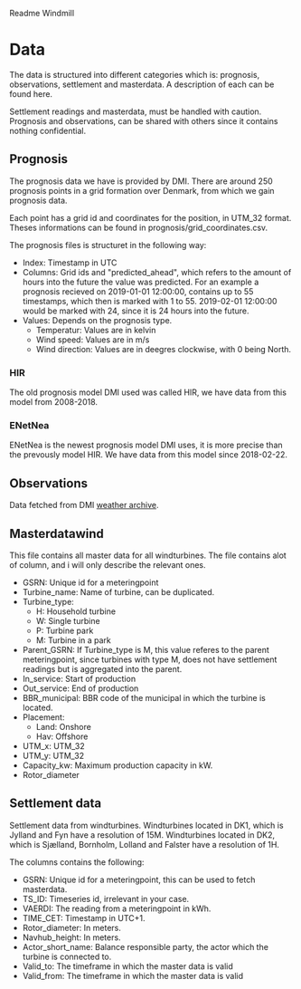 Readme Windmill
# Data
The data is structured into different categories which is: prognosis, observations, settlement and masterdata.
A description of each can be found here.

Settlement readings and masterdata, must be handled with caution. Prognosis and observations, can be shared with others since it contains nothing confidential.

## Prognosis
The prognosis data we have is provided by DMI.
There are around 250 prognosis points in a grid formation over Denmark, from which we gain prognosis data.

Each point has a grid id and coordinates for the position, in UTM_32 format.
Theses informations can be found in prognosis/grid_coordinates.csv.

The prognosis files is structuret in the following way:
- Index: Timestamp in UTC
- Columns: Grid ids and "predicted_ahead", which refers to the amount of hours into the future the value was predicted. For an example a prognosis recieved on 2019-01-01 12:00:00, contains up to 55 timestamps, which then is marked with 1 to 55. 2019-02-01 12:00:00 would be marked with 24, since it is 24 hours into the future.
- Values: Depends on the prognosis type.
    - Temperatur: Values are in kelvin
    - Wind speed: Values are in m/s
    - Wind direction: Values are in deegres clockwise, with 0 being North.

### HIR
The old prognosis model DMI used was called HIR, we have data from this model from 2008-2018.

### ENetNea
ENetNea is the newest prognosis model DMI uses, it is more precise than the prevously model HIR.
We have data from this model since 2018-02-22.

## Observations
Data fetched from DMI [weather archive](https://www.dmi.dk/vejrarkiv/).

## Masterdatawind
This file contains all master data for all windturbines.
The file contains alot of column, and i will only describe the relevant ones.

- GSRN: Unique id for a meteringpoint
- Turbine_name: Name of turbine, can be duplicated.
- Turbine_type:
    - H: Household turbine
    - W: Single turbine
    - P: Turbine park
    - M: Turbine in a park
- Parent_GSRN: If Turbine_type is M, this value referes to the parent meteringpoint, since turbines with type M, does not have settlement readings but is aggregated into the parent.
- In_service: Start of production
- Out_service: End of production
- BBR_municipal: BBR code of the municipal in which the turbine is located.
- Placement:
    - Land: Onshore
    - Hav: Offshore
- UTM_x: UTM_32
- UTM_y: UTM_32
- Capacity_kw: Maximum production capacity in kW.
- Rotor_diameter

## Settlement data
Settlement data from windturbines.
Windturbines located in DK1, which is Jylland and Fyn have a resolution of 15M.
Windturbines located in DK2, which is Sjælland, Bornholm, Lolland and Falster have a resolution of 1H.

The columns contains the following:
- GSRN: Unique id for a meteringpoint, this can be used to fetch masterdata.
- TS_ID: Timeseries id, irrelevant in your case.
- VAERDI: The reading from a meteringpoint in kWh.
- TIME_CET: Timestamp in UTC+1.
- Rotor_diameter: In meters.
- Navhub_height: In meters.
- Actor_short_name: Balance responsible party, the actor which the turbine is connected to.
- Valid_to: The timeframe in which the master data is valid
- Valid_from: The timeframe in which the master data is valid